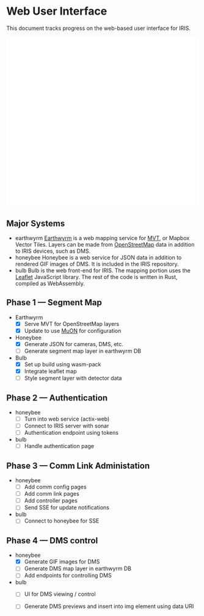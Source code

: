 # Web User Interface

This document tracks progress on the web-based user interface for IRIS.

![ui architecture](images/ui_architecture.svg)

## Major Systems

* earthwyrm
  [Earthwyrm] is a web mapping service for [MVT], or Mapbox Vector Tiles.
  Layers can be made from [OpenStreetMap] data in addition to IRIS devices,
  such as DMS.
* honeybee
  Honeybee is a web service for JSON data in addition to rendered GIF images of
  DMS.  It is included in the IRIS repository.
* bulb
  Bulb is the web front-end for IRIS.  The mapping portion uses the [Leaflet]
  JavaScript library.  The rest of the code is written in Rust, compiled as
  WebAssembly.

## Phase 1 — Segment Map

* Earthwyrm
  - [X] Serve MVT for OpenStreetMap layers
  - [X] Update to use [MuON] for configuration
* Honeybee
  - [X] Generate JSON for cameras, DMS, etc.
  - [ ] Generate segment map layer in earthwyrm DB
* Bulb
  - [X] Set up build using wasm-pack
  - [X] Integrate leaflet map
  - [ ] Style segment layer with detector data

## Phase 2 — Authentication

* honeybee
  - [ ] Turn into web service (actix-web)
  - [ ] Connect to IRIS server with sonar
  - [ ] Authentication endpoint using tokens
* bulb
  - [ ] Handle authentication page

## Phase 3 — Comm Link Administation

* honeybee
  - [ ] Add comm config pages
  - [ ] Add comm link pages
  - [ ] Add controller pages
  - [ ] Send SSE for update notifications
* bulb
  - [ ] Connect to honeybee for SSE

## Phase 4 — DMS control

* honeybee
  - [X] Generate GIF images for DMS
  - [ ] Generate DMS map layer in earthwyrm DB
  - [ ] Add endpoints for controlling DMS
* bulb
  - [ ] UI for DMS viewing / control
  - [ ] Generate DMS previews and insert into img element using data URI


[earthwyrm]: https://github.com/DougLau/earthwyrm
[Leaflet]: https://github.com/Leaflet/Leaflet
[MuON]: https://github.com/muon-data/muon
[MVT]: https://docs.mapbox.com/vector-tiles/reference/
[OpenStreetMap]: https://www.openstreetmap.org
